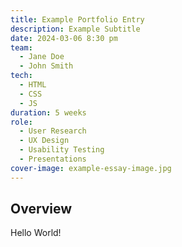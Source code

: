 ```yaml
---
title: Example Portfolio Entry
description: Example Subtitle
date: 2024-03-06 8:30 pm
team:
  - Jane Doe
  - John Smith
tech:
  - HTML
  - CSS
  - JS
duration: 5 weeks
role:
  - User Research
  - UX Design
  - Usability Testing
  - Presentations
cover-image: example-essay-image.jpg
---
```

## Overview

Hello World!